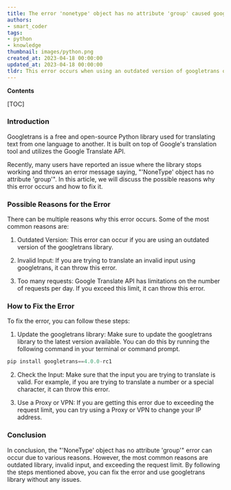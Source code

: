 ```yaml
---
title: The error 'nonetype' object has no attribute 'group' caused googletrans to cease functioning
authors:
- smart_coder
tags:
- python
- knowledge
thumbnail: images/python.png
created_at: 2023-04-18 00:00:00
updated_at: 2023-04-18 00:00:00
tldr: This error occurs when using an outdated version of googletrans or when there is an issue with the language detection library used by the package.
---
```


**Contents**

[TOC]

### Introduction

Googletrans is a free and open-source Python library used for translating text from one language to another. It is built on top of Google's translation tool and utilizes the Google Translate API.

Recently, many users have reported an issue where the library stops working and throws an error message saying, "'NoneType' object has no attribute 'group'". In this article, we will discuss the possible reasons why this error occurs and how to fix it.


### Possible Reasons for the Error

There can be multiple reasons why this error occurs. Some of the most common reasons are:

1. Outdated Version: This error can occur if you are using an outdated version of the googletrans library.

2. Invalid Input: If you are trying to translate an invalid input using googletrans, it can throw this error.

3. Too many requests: Google Translate API has limitations on the number of requests per day. If you exceed this limit, it can throw this error.


### How to Fix the Error

To fix the error, you can follow these steps:

1. Update the googletrans library: Make sure to update the googletrans library to the latest version available. You can do this by running the following command in your terminal or command prompt.

```python
pip install googletrans==4.0.0-rc1
```

2. Check the Input: Make sure that the input you are trying to translate is valid. For example, if you are trying to translate a number or a special character, it can throw this error.

3. Use a Proxy or VPN: If you are getting this error due to exceeding the request limit, you can try using a Proxy or VPN to change your IP address.


### Conclusion

In conclusion, the "'NoneType' object has no attribute 'group'" error can occur due to various reasons. However, the most common reasons are outdated library, invalid input, and exceeding the request limit. By following the steps mentioned above, you can fix the error and use googletrans library without any issues.
